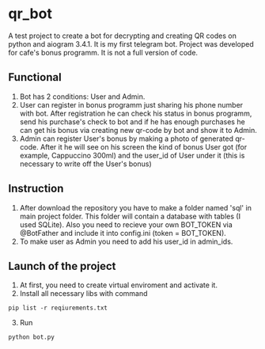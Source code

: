 # qr_bot
A test project to create a bot for decrypting and creating QR codes on python and aiogram 3.4.1. 
It is my first telegram bot.
Project was developed for cafe's bonus programm. It is not a full version of code.

## Functional
1. Bot has 2 conditions: User and Admin.
2. User can register in bonus programm just sharing his phone number with bot. After registration he can check his status in bonus programm, send his purchase's check to bot and if he has enough purchases he can get his bonus via creating new qr-code by bot and show it to Admin.
3. Admin can register User's bonus by making a photo of generated qr-code. After it he will see on his screen the kind of bonus User got (for example, Сappuccino 300ml) and the user_id of User under it (this is necessary to write off the User's bonus)

## Instruction
1. After download the repository you have to make a folder named 'sql' in main project folder. This folder will contain a database with tables (I used SQLite). Also you need to recieve your own BOT_TOKEN via @BotFather and include it into config.ini (token = BOT_TOKEN).
2. To make user as Admin you need to add his user_id in admin_ids.

## Launch of the project
1. At first, you need to create virtual enviroment and activate it.
2. Install all necessary libs with command
```
pip list -r reqiurements.txt
```
3. Run
```
python bot.py
```
